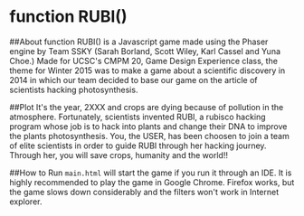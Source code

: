 # function RUBI()

##About
function RUBI() is a Javascript game made using the Phaser engine by Team SSKY (Sarah Borland, Scott Wiley, Karl Cassel and Yuna Choe.)
Made for UCSC's CMPM 20, Game Design Experience class, the theme for Winter 2015 was to make a game about a scientific discovery
in 2014 in which our team decided to base our game on the article of scientists hacking photosynthesis. 

##Plot
It's the year, 2XXX and crops are dying because of pollution in the atmosphere.
Fortunately, scientists invented RUBI, a rubisco hacking program whose job is to hack into plants and change their DNA to improve the plants photosynthesis.
You, the USER, has been choosen to join a team of elite scientists in order to guide RUBI through her hacking journey. Through her, you will save crops, humanity and the world!!

##How to Run
`main.html` will start the game if you run it through an IDE. It is highly recommended to play the game in Google Chrome. Firefox works, but the game slows down considerably and the filters won't work in Internet explorer.
